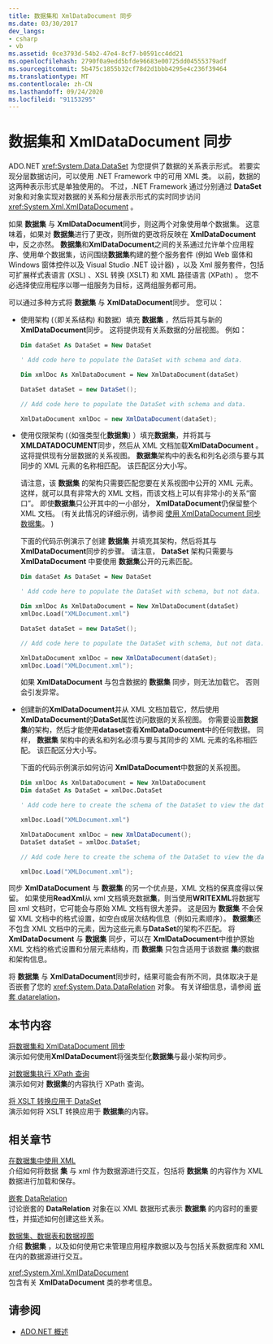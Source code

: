 ```yaml
---
title: 数据集和 XmlDataDocument 同步
ms.date: 03/30/2017
dev_langs:
- csharp
- vb
ms.assetid: 0ce3793d-54b2-47e4-8cf7-b0591cc4dd21
ms.openlocfilehash: 2790f0a9edd5bfde96683e00725dd04555379adf
ms.sourcegitcommit: 5b475c1855b32cf78d2d1bbb4295e4c236f39464
ms.translationtype: MT
ms.contentlocale: zh-CN
ms.lasthandoff: 09/24/2020
ms.locfileid: "91153295"
---
```

# <a name="dataset-and-xmldatadocument-synchronization"></a>数据集和 XmlDataDocument 同步

ADO.NET <xref:System.Data.DataSet> 为您提供了数据的关系表示形式。 若要实现分层数据访问，可以使用 .NET Framework 中的可用 XML 类。 以前，数据的这两种表示形式是单独使用的。 不过，.NET Framework 通过分别通过 **DataSet** 对象和对象实现对数据的关系和分层表示形式的实时同步访问 <xref:System.Xml.XmlDataDocument> 。  
  
 如果 **数据集** 与 **XmlDataDocument**同步，则这两个对象使用单个数据集。 这意味着，如果对 **数据集**进行了更改，则所做的更改将反映在 **XmlDataDocument**中，反之亦然。 **数据集**和**XmlDataDocument**之间的关系通过允许单个应用程序、使用单个数据集，访问围绕**数据集**构建的整个服务套件 (例如 Web 窗体和 Windows 窗体控件以及 Visual Studio .NET 设计器) ，以及 Xml 服务套件，包括可扩展样式表语言 (XSL) 、XSL 转换 (XSLT) 和 XML 路径语言 (XPath) 。 您不必选择使应用程序以哪一组服务为目标，这两组服务都可用。  
  
 可以通过多种方式将 **数据集** 与 **XmlDataDocument**同步。 您可以：  
  
- 使用架构 (（即关系结构) 和数据）填充 **数据集** ，然后将其与新的 **XmlDataDocument**同步。 这将提供现有关系数据的分层视图。 例如：  
  
    ```vb  
    Dim dataSet As DataSet = New DataSet  
  
    ' Add code here to populate the DataSet with schema and data.  
  
    Dim xmlDoc As XmlDataDocument = New XmlDataDocument(dataSet)  
    ```  
  
    ```csharp  
    DataSet dataSet = new DataSet();  
  
    // Add code here to populate the DataSet with schema and data.  
  
    XmlDataDocument xmlDoc = new XmlDataDocument(dataSet);  
    ```  
  
- 使用仅限架构 (（如强类型化**数据集**) ）填充**数据集**，并将其与**XMLDATADOCUMENT**同步，然后从 XML 文档加载**XmlDataDocument** 。 这将提供现有分层数据的关系视图。 **数据集**架构中的表名和列名必须与要与其同步的 XML 元素的名称相匹配。 该匹配区分大小写。  
  
     请注意，该 **数据集** 的架构只需要匹配您要在关系视图中公开的 XML 元素。 这样，就可以具有非常大的 XML 文档，而该文档上可以有非常小的关系“窗口”。 即使**数据集**只公开其中的一小部分， **XmlDataDocument**仍保留整个 XML 文档。  (有关此情况的详细示例，请参阅 [使用 XmlDataDocument 同步数据集](synchronizing-a-dataset-with-an-xmldatadocument.md)。 )   
  
     下面的代码示例演示了创建 **数据集** 并填充其架构，然后将其与 **XmlDataDocument**同步的步骤。 请注意， **DataSet** 架构只需要与 **XmlDataDocument** 中要使用 **数据集**公开的元素匹配。  
  
    ```vb  
    Dim dataSet As DataSet = New DataSet  
  
    ' Add code here to populate the DataSet with schema, but not data.  
  
    Dim xmlDoc As XmlDataDocument = New XmlDataDocument(dataSet)  
    xmlDoc.Load("XMLDocument.xml")  
    ```  
  
    ```csharp  
    DataSet dataSet = new DataSet();  
  
    // Add code here to populate the DataSet with schema, but not data.  
  
    XmlDataDocument xmlDoc = new XmlDataDocument(dataSet);  
    xmlDoc.Load("XMLDocument.xml");  
    ```  
  
     如果 **XmlDataDocument** 与包含数据的 **数据集** 同步，则无法加载它。 否则会引发异常。  
  
- 创建新的**XmlDataDocument**并从 XML 文档加载它，然后使用**XmlDataDocument**的**DataSet**属性访问数据的关系视图。 你需要设置**数据集**的架构，然后才能使用**dataset**查看**XmlDataDocument**中的任何数据。 同样， **数据集** 架构中的表名和列名必须与要与其同步的 XML 元素的名称相匹配。 该匹配区分大小写。  
  
     下面的代码示例演示如何访问 **XmlDataDocument**中数据的关系视图。  
  
    ```vb  
    Dim xmlDoc As XmlDataDocument = New XmlDataDocument  
    Dim dataSet As DataSet = xmlDoc.DataSet  
  
    ' Add code here to create the schema of the DataSet to view the data.  
  
    xmlDoc.Load("XMLDocument.xml")  
    ```  
  
    ```csharp  
    XmlDataDocument xmlDoc = new XmlDataDocument();  
    DataSet dataSet = xmlDoc.DataSet;  
  
    // Add code here to create the schema of the DataSet to view the data.  
  
    xmlDoc.Load("XMLDocument.xml");  
    ```  
  
 同步 **XmlDataDocument** 与 **数据集** 的另一个优点是，XML 文档的保真度得以保留。 如果使用**ReadXml**从 xml 文档填充数据**集**，则当使用**WRITEXML**将数据写回 xml 文档时，它可能会与原始 XML 文档有很大差异。 这是因为 **数据集** 不会保留 XML 文档中的格式设置，如空白或层次结构信息（例如元素顺序）。 **数据集**还不包含 XML 文档中的元素，因为这些元素与**DataSet**的架构不匹配。 将 **XmlDataDocument** 与 **数据集** 同步，可以在 **XmlDataDocument**中维护原始 XML 文档的格式设置和分层元素结构，而 **数据集** 只包含适用于该数据 **集**的数据和架构信息。  
  
 将 **数据集** 与 **XmlDataDocument**同步时，结果可能会有所不同，具体取决于是否嵌套了您的 <xref:System.Data.DataRelation> 对象。 有关详细信息，请参阅 [嵌套 datarelation](nesting-datarelations.md)。  
  
## <a name="in-this-section"></a>本节内容  

 [将数据集和 XmlDataDocument 同步](synchronizing-a-dataset-with-an-xmldatadocument.md)  
 演示如何使用**XmlDataDocument**将强类型化**数据集**与最小架构同步。  
  
 [对数据集执行 XPath 查询](performing-an-xpath-query-on-a-dataset.md)  
 演示如何对 **数据集**的内容执行 XPath 查询。  
  
 [将 XSLT 转换应用于 DataSet](applying-an-xslt-transform-to-a-dataset.md)  
 演示如何将 XSLT 转换应用于 **数据集**的内容。  
  
## <a name="related-sections"></a>相关章节  

 [在数据集中使用 XML](using-xml-in-a-dataset.md)  
 介绍如何将数据 **集** 与 xml 作为数据源进行交互，包括将 **数据集** 的内容作为 XML 数据进行加载和保存。  
  
 [嵌套 DataRelation](nesting-datarelations.md)  
 讨论嵌套的 **DataRelation** 对象在以 XML 数据形式表示 **数据集** 的内容时的重要性，并描述如何创建这些关系。  
  
 [数据集、数据表和数据视图](index.md)  
 介绍 **数据集** ，以及如何使用它来管理应用程序数据以及与包括关系数据库和 XML 在内的数据源进行交互。  
  
 <xref:System.Xml.XmlDataDocument>  
 包含有关 **XmlDataDocument** 类的参考信息。  
  
## <a name="see-also"></a>请参阅

- [ADO.NET 概述](../ado-net-overview.md)
